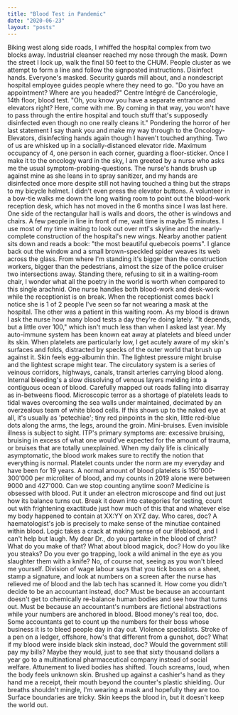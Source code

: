 ```yaml
---
title: "Blood Test in Pandemic"
date: "2020-06-23"
layout: "posts"
---
```


Biking west along side roads, I whiffed the hospital complex from two blocks away. Industrial cleanser reached my nose through the mask. Down the street I lock up, walk the final 50 feet to the CHUM. People cluster as we attempt to form a line and follow the signposted instructions. Disinfect hands. Everyone's masked. Security guards mill about, and a nondescript hospital employee guides people where they need to go. "Do you have an appointment? Where are you headed?" Centre Intégré de Cancérologie, 14th floor, blood test. "Oh, you know you have a separate entrance and elevators right? Here, come with me. By coming in that way, you won't have to pass through the entire hospital and touch stuff that's supposedly disinfected even though no one really cleans it." Pondering the horror of her last statement I say thank you and make my way through to the Oncology-Elevators, disinfecting hands again though I haven't touched anything. Two of us are whisked up in a socially-distanced elevator ride. Maximum occupancy of 4, one person in each corner, guarding a floor-sticker. Once I make it to the oncology ward in the sky, I am greeted by a nurse who asks me the usual symptom-probing-questions. The nurse's hands brush up against mine as she leans in to spray sanitizer, and my hands are disinfected once more despite still not having touched a thing but the straps to my bicycle helmet. I didn't even press the elevator buttons. A volunteer in a bow-tie walks me down the long waiting room to point out the blood-work reception desk, which has not moved in the 6 months since I was last here. One side of the rectangular hall is walls and doors, the other is windows and chairs. A few people in line in front of me, wait time is maybe 15 minutes. I use most of my time waiting to look out over mtl's skyline and the nearly-complete construction of the hospital's new wings. Nearby another patient sits down and reads a book: "the most beautiful quebecois poems". I glance back out the window and a small brown-speckled spider weaves its web across the glass. From where I'm standing it's bigger than the construction workers, bigger than the pedestrians, almost the size of the police cruiser two intersections away. Standing there, refusing to sit in a waiting-room chair, I wonder what all the poetry in the world is worth when compared to this single arachnid. One nurse handles both blood-work and desk-work while the receptionist is on break. When the receptionist comes back I notice she is 1 of 2 people I've seen so far not wearing a mask at the hospital. The other was a patient in this waiting room. As my blood is drawn I ask the nurse how many blood tests a day they're doing lately. "It depends, but a little over 100," which isn't much less than when I asked last year. My auto-immune system has been known eat away at platelets and bleed under its skin. When platelets are particularly low, I get acutely aware of my skin's surfaces and folds, distracted by specks of the outer world that brush up against it. Skin feels egg-albumin thin. The lightest pressure might bruise and the lightest scrape might tear. The circulatory system is a series of veinous corridors, highways, canals, transit arteries carrying blood along. Internal bleeding's a slow dissolving of venous layers melding into a contiguous ocean of blood. Carefully mapped out roads falling into disarray as in-betweens flood. Microscopic terror as a shortage of platelets leads to tidal waves overcoming the sea walls under maintained, decimated by an overzealous team of white blood cells. If this shows up to the naked eye at all, it's usually as 'petechiae'; tiny red pinpoints in the skin, little red-blue dots along the arms, the legs, around the groin. Mini-bruises. Even invisible illness is subject to sight. ITP's primary symptoms are: excessive bruising, bruising in excess of what one would’ve expected for the amount of trauma, or bruises that are totally unexplained. When my daily life is clinically asymptomatic, the blood work makes sure to rectify the notion that everything is normal. Platelet counts under the norm are my everyday and have been for 19 years. A normal amount of blood platelets is 150'000-300'000 per microliter of blood, and my counts in 2019 alone were between 9000 and 427'000. Can we stop counting anytime soon? Medicine is obsessed with blood. Put it under an electron microscope and find out just how its balance turns out. Break it down into categories for testing, count out with frightening exactitude just how much of this that and whatever else my body happened to contain at XX:YY on XYZ day. Who cares, doc? A haematologist's job is precisely to make sense of the minutiae contained within blood. Logic takes a crack at making sense of our lifeblood, and I can't help but laugh. My dear Dr., do you partake in the blood of christ? What do you make of that? What about blood magick, doc? How do you like you steaks? Do you ever go trapping, look a wild animal in the eye as you slaughter them with a knife? No, of course not, seeing as you won't bleed me yourself. Division of wage labour says that you tick boxes on a sheet, stamp a signature, and look at numbers on a screen after the nurse has relieved me of blood and the lab tech has scanned it. How come you didn't decide to be an accountant instead, doc? Must be because an accountant doesn't get to chemically re-balance human bodies and see how that turns out. Must be because an accountant's numbers are fictional abstractions while your numbers are anchored in blood. Blood money's real too, doc. Some accountants get to count up the numbers for their boss whose business it is to bleed people day in day out. Violence specialists. Stroke of a pen on a ledger, offshore, how's that different from a gunshot, doc? What if my blood were inside black skin instead, doc? Would the government still pay my bills? Maybe they would, just to see that sixty thousand dollars a year go to a multinational pharmaceutical company instead of social welfare. Attunement to lived bodies has shifted. Touch screams, loud, when the body feels unknown skin. Brushed up against a cashier's hand as they hand me a receipt, their mouth beyond the counter's plastic shielding. Our breaths shouldn't mingle, I'm wearing a mask and hopefully they are too. Surface boundaries are tricky. Skin keeps the blood in, but it doesn't keep the world out.
